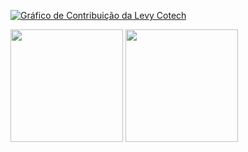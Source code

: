 

<div>


<a href="https://github.com/LauriciX/github-readme-activity-graph"><img alt="
Gráfico de Contribuição da Levy Cotech" src="https://activity-graph.herokuapp.com/graph?username=LauricioX&bg_color=0d1117&color=58a6ff&line=56d364&point=FFFFFF&hide_border=false" />

</a>

 <img height="180em" src="https://github-readme-stats.vercel.app/api/top-langs/?username=LauricioX&layout=compact&langs_count=7&theme=cobalt"/>
 <img height="180em" src="https://github-readme-stats.vercel.app/api?username=LauricioX&show_icons=true&theme=cobalt&include_all_commits=true&count_private=true"/> 
 </div>
<!--
[![](https://github.com/LauricioX/LauricioX/blob/main/chat.svg)](https://lauricioweb.xyz/)
-->
